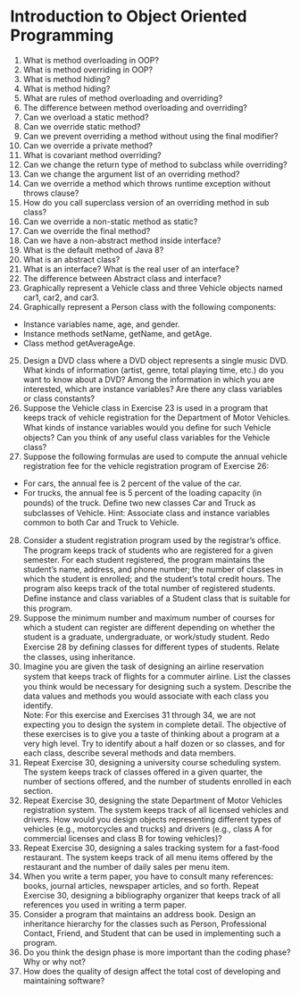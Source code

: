 # Introduction to Object Oriented Programming

1. What is method overloading in OOP?
2. What is method overriding in OOP? 
3. What is method hiding?
4. What is method hiding?
5. What are rules of method overloading and overriding?
6. The difference between method overloading and overriding?
7. Can we overload a static method?
8. Can we override static method?
9. Can we prevent overriding a method without using the final modifier?
10. Can we override a private method?
11. What is covariant method overriding?
12. Can we change the return type of method to subclass while overriding?
13. Can we change the argument list of an overriding method?
14. Can we override a method which throws runtime exception without throws clause?
15. How do you call superclass version of an overriding method in sub class?
16. Can we override a non-static method as static?
17. Can we override the final method?
18. Can we have a non-abstract method inside interface?
19. What is the default method of Java 8?
20. What is an abstract class?
21. What is an interface? What is the real user of an interface?
22. The difference between Abstract class and interface?
23. Graphically represent a Vehicle class and three Vehicle objects named car1, car2, and car3.
24. Graphically represent a Person class with the following components: 
  * Instance variables name, age, and gender.
  * Instance methods setName, getName, and getAge.
  * Class method getAverageAge.
25. Design a DVD class where a DVD object represents a single music DVD. What kinds of information (artist, genre, total playing time, etc.) do you want to know about a DVD? Among the information in which you are interested, which are instance variables? Are there any class variables or class constants?
26. Suppose the Vehicle class in Exercise 23 is used in a program that keeps track of vehicle registration for the Department of Motor Vehicles. What kinds of instance variables would you deﬁne for such Vehicle objects? Can you think of any useful class variables for the Vehicle class? 
27. Suppose the following formulas are used to compute the annual vehicle registration fee for the vehicle registration program of Exercise 26:
  * For cars, the annual fee is 2 percent of the value of the car.
  * For trucks, the annual fee is 5 percent of the loading capacity (in pounds) of the truck. 
Deﬁne two new classes Car and Truck as subclasses of Vehicle. 
Hint: Associate class and instance variables common to both Car and Truck to Vehicle.
28. Consider a student registration program used by the registrar’s ofﬁce. The program keeps track of students who are registered for a given semester. For each student registered, the program maintains the student’s name, address, and phone number; the number of classes in which the student is enrolled; and the student’s total credit hours. 
The program also keeps track of the total number of registered students. 
Deﬁne instance and class variables of a Student class that is suitable for this program.
29. Suppose the minimum number and maximum number of courses for which a student can register are different depending on whether the student is a graduate, undergraduate, or work/study student. Redo Exercise 28 by deﬁning classes for different types of students. Relate the classes, using inheritance. 
30. Imagine you are given the task of designing an airline reservation system that keeps track of ﬂights for a commuter airline. List the classes you think would be necessary for designing such a system. Describe the data values and methods you would associate with each class you identify.  
Note: For this exercise and Exercises 31 through 34, we are not expecting you to design the system in complete detail. The objective of these exercises is to give you a taste of thinking about a program at a very high level. Try to identify about a half dozen or so classes, and for each class, describe several methods and data members. 
31. Repeat Exercise 30, designing a university course scheduling system. The system keeps track of classes offered in a given quarter, the number of sections offered, and the number of students enrolled in each section. 
32. Repeat Exercise 30, designing the state Department of Motor Vehicles registration system. The system keeps track of all licensed vehicles and drivers. How would you design objects representing different types of vehicles (e.g., motorcycles and trucks) and drivers (e.g., class A for commercial licenses and class B for towing vehicles)?
33. Repeat Exercise 30, designing a sales tracking system for a fast-food restaurant. The system keeps track of all menu items offered by the restaurant and the number of daily sales per menu item. 
34. When you write a term paper, you have to consult many references: books, journal articles, newspaper articles, and so forth. Repeat Exercise 30, designing a bibliography organizer that keeps track of all references you used in writing a term paper. 
35. Consider a program that maintains an address book. Design an inheritance hierarchy for the classes such as Person, Professional Contact, Friend, and Student that can be used in implementing such a program. 
36. Do you think the design phase is more important than the coding phase? Why or why not?
37. How does the quality of design affect the total cost of developing and maintaining software?
